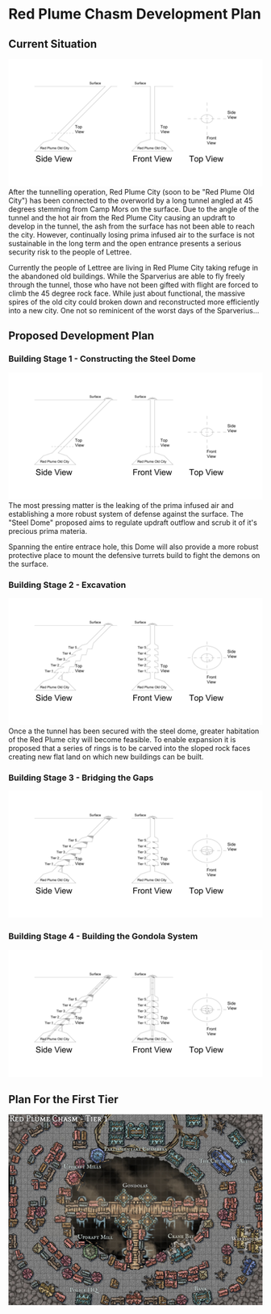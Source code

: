 # Red Plume Chasm Development Plan
## Current Situation
![alt text](Stage_0.png "Title")
After the tunnelling operation, Red Plume City (soon to be "Red Plume Old City") has been connected to the overworld by a long tunnel angled at 45 degrees stemming from Camp Mors on the surface. Due to the angle of the tunnel and the hot air from the Red Plume City causing an updraft to develop in the tunnel, the ash from the surface has not been able to reach the city. However, continually losing prima infused air to the surface is not sustainable in the long term and the open entrance presents a serious security risk to the people of Lettree.

Currently the people of Lettree are living in Red Plume City taking refuge in the abandoned old buildings. While the Sparverius are able to fly freely through the tunnel, those who have not been gifted with flight are forced to climb the 45 degree rock face. While just about functional, the massive spires of the old city could broken down and reconstructed more efficiently into a new city. One not so reminicent of the worst days of the Sparverius...
<div class="page"/>

## Proposed Development Plan
### Building Stage 1 - Constructing the Steel Dome
![alt text](Stage_1.png "Title")
The most pressing matter is the leaking of the prima infused air and establishing a more robust system of defense against the surface. The "Steel Dome" proposed aims to regulate updraft outflow and scrub it of it's precious prima materia.

Spanning the entire entrace hole, this Dome will also provide a more robust protective place to mount the defensive turrets build to fight the demons on the surface.
<div class="page"/>

### Building Stage 2 - Excavation
![alt text](Stage_2.png "Title")
Once a the tunnel has been secured with the steel dome, greater habitation of the Red Plume city will become feasible. To enable expansion it is proposed that a series of rings is to be carved into the sloped rock faces creating new flat land on which new buildings can be built. 
<div class="page"/>

### Building Stage 3 - Bridging the Gaps
![alt text](Stage_3.png "Title")

<div class="page"/>

### Building Stage 4 - Building the Gondola System
![alt text](Stage_4.png "Title")

<div class="page"/>

## Plan For the First Tier
![alt text](Tier_1.jpg "Title")